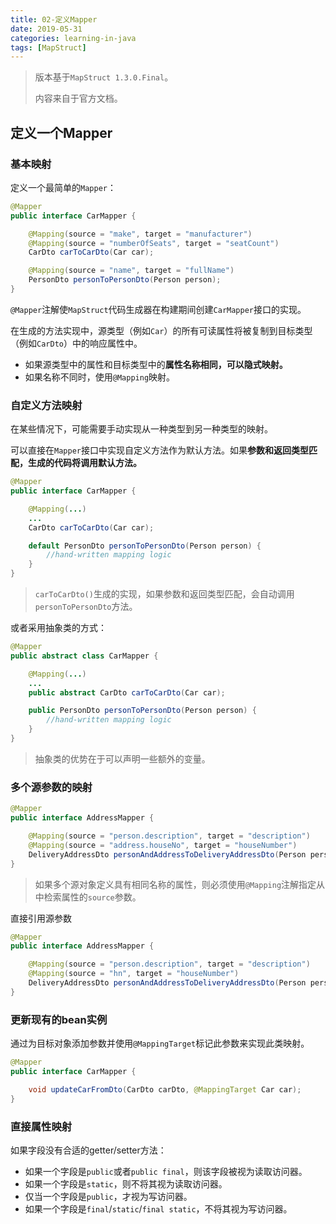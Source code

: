 ```yaml
---
title: 02-定义Mapper
date: 2019-05-31
categories: learning-in-java
tags: [MapStruct]
---
```


> 版本基于`MapStruct 1.3.0.Final`。
>
> 内容来自于官方文档。

## 定义一个Mapper

### 基本映射

定义一个最简单的`Mapper`：

```java
@Mapper
public interface CarMapper {

    @Mapping(source = "make", target = "manufacturer")
    @Mapping(source = "numberOfSeats", target = "seatCount")
    CarDto carToCarDto(Car car);

    @Mapping(source = "name", target = "fullName")
    PersonDto personToPersonDto(Person person);
}
```

`@Mapper`注解使`MapStruct`代码生成器在构建期间创建`CarMapper`接口的实现。

在生成的方法实现中，源类型（例如`Car`）的所有可读属性将被复制到目标类型（例如`CarDto`）中的响应属性中。

- 如果源类型中的属性和目标类型中的**属性名称相同，可以隐式映射。**
- 如果名称不同时，使用`@Mapping`映射。

### 自定义方法映射

在某些情况下，可能需要手动实现从一种类型到另一种类型的映射。

可以直接在`Mapper`接口中实现自定义方法作为默认方法。如果**参数和返回类型匹配，生成的代码将调用默认方法。**

```java
@Mapper
public interface CarMapper {

    @Mapping(...)
    ...
    CarDto carToCarDto(Car car);

    default PersonDto personToPersonDto(Person person) {
        //hand-written mapping logic
    }
}
```

> `carToCarDto()`生成的实现，如果参数和返回类型匹配，会自动调用`personToPersonDto`方法。

或者采用抽象类的方式：

```java
@Mapper
public abstract class CarMapper {

    @Mapping(...)
    ...
    public abstract CarDto carToCarDto(Car car);

    public PersonDto personToPersonDto(Person person) {
        //hand-written mapping logic
    }
}
```

> 抽象类的优势在于可以声明一些额外的变量。

### 多个源参数的映射

```java
@Mapper
public interface AddressMapper {

    @Mapping(source = "person.description", target = "description")
    @Mapping(source = "address.houseNo", target = "houseNumber")
    DeliveryAddressDto personAndAddressToDeliveryAddressDto(Person person, Address address);
}
```

> 如果多个源对象定义具有相同名称的属性，则必须使用`@Mapping`注解指定从中检索属性的`source`参数。

直接引用源参数

```java
@Mapper
public interface AddressMapper {

    @Mapping(source = "person.description", target = "description")
    @Mapping(source = "hn", target = "houseNumber")
    DeliveryAddressDto personAndAddressToDeliveryAddressDto(Person person, Integer hn);
}
```

### 更新现有的bean实例

通过为目标对象添加参数并使用`@MappingTarget`标记此参数来实现此类映射。

```java
@Mapper
public interface CarMapper {

    void updateCarFromDto(CarDto carDto, @MappingTarget Car car);
}
```

### 直接属性映射

如果字段没有合适的getter/setter方法：

- 如果一个字段是`public`或者`public final`，则该字段被视为读取访问器。
- 如果一个字段是`static`，则不将其视为读取访问器。
- 仅当一个字段是`public`，才视为写访问器。
- 如果一个字段是`final`/`static`/`final static`，不将其视为写访问器。